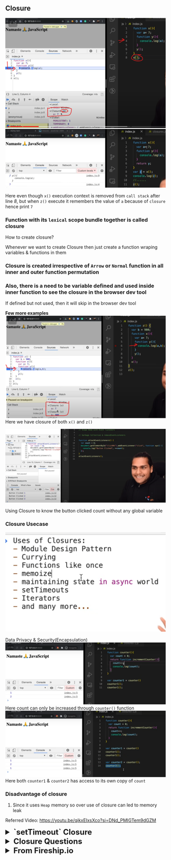 

## Closure



![img_18.png](images/img_18.png)
![img_17.png](images/img_17.png)

Here even though `x()` execution context is removed from
`call stack` after line _8_, but when `z()` execute it remembers the value of 
`a` because of `closure` hence print `7`

### Function with its `lexical` scope bundle together is called closure

How to create closure?

Whenever we want to create Closure then just create a function wraping
variables & functions in them

### Closure is created irrespective of `Arrow` or `Normal` function in all inner and outer function permutation

### Also, there is a need to be variable defined and used inside inner function to see the closure in the browser dev tool

If defined but not used, then it will skip in the browser dev tool

**Few more examples**
![img_19.png](images/img_19.png)
Here we have closure of both `x()` and `z()`

![img_36.png](images/img_36.png)

Using Closure to know the button clicked count without any global variable

### Closure Usecase
![img_20.png](images/img_20.png)

Data Privacy & Security(Encapsulation)
![img_30.png](images/img_30.png)
Here count can only be increased through `counter()` function
![img_31.png](images/img_31.png)
Here both `counter1` & `counter2` has access to its own copy of `count`

### Disadvantage of closure

1. Since it uses `Heap` memory so over use of closure can led to memory leak

Referred Video: https://youtu.be/qikxEIxsXco?si=DNd_PMIGTem9dGZM


<details >
 <summary style="font-size: x-large; font-weight: bold">`setTimeout` Closure</summary>
## 

![img_21.png](images/img_21.png)
Here 5 copy of `setTimeout` are referring to same copy of `i` hence will print 6
all the time
![img_22.png](images/img_22.png)
Here since `let` is block scoped so every copy of `setTimeout` closure will have its own 
value of `i`

How to solve this with `var` only?
![img_23.png](images/img_23.png)
Here using `Closure` we can solve this

Referred Video:https://youtu.be/eBTBG4nda2A?si=d1TUmSR3h1IO4CFM

---
</details>

<details >
 <summary style="font-size: x-large; font-weight: bold">Closure Questions</summary>

1. ![img_28.png](images/img_28.png)
![img_27.png](images/img_27.png)
Here since `a` was not there in local scope so we scope chain towards global scope
and if it is not there then we get `Reference error` of `a` not defined.
![img_29.png](images/img_29.png)

2. **Garbage Collector**
![img_32.png](images/img_32.png)
Here `x` value is garbage collected once `a()` execution is done
![img_33.png](images/img_33.png)
Here `x` is not garbage collected because of closure

3. **Smart Garbage Collection**
![img_35.png](images/img_35.png)
![img_34.png](images/img_34.png)
Here `z` is garbage collected once we reach line _4_, hence we get `Reference error`

### Garbage collection

Garbage collection in JavaScript is an automatic memory management mechanism that reclaims memory occupied by objects and variables that are no longer in use by the program. The two most common algorithms are mark-and-sweep and generational garbage collection.

**Mark-and-sweep**

The most common garbage collection algorithm used in JavaScript is the Mark-and-sweep algorithm. It operates in two phases:

- **Marking phase**: The garbage collector traverses the object graph, starting from the root objects (global variables, currently executing functions, etc.), and marks all reachable objects as "in-use".
- **Sweeping phase**: The garbage collector sweeps through memory, removing all unmarked objects, as they are considered unreachable and no longer needed.

This algorithm effectively identifies and removes objects that have become unreachable, freeing up memory for new allocations.

**Generational garbage collection**

Leveraged by modern JavaScript engines, objects are divided into different generations based on their age and usage patterns. Frequently accessed objects are moved to younger generations, while less frequently used objects are promoted to older generations. This optimization reduces the overhead of garbage collection by focusing on the younger generations, where most objects are short-lived.

Different JavaScript engines (differs according to browsers) implement different garbage collection algorithms and there's no standard way of doing garbage collection.
More Details on garbage collection: https://www.greatfrontend.com/questions/quiz/how-does-javascript-garbage-collection-work?format=quiz

---
</details>

<details >
 <summary style="font-size: x-large; font-weight: bold">From Fireship.io</summary>

### When ever, a function tries to access a variable which is not created in that function; then it is called as closure.

1. ![img.png](images/img.png)
2. ![img_1.png](images/img_1.png)
3. ![img_2.png](images/img_2.png)
4. ![img_3.png](images/img_3.png)
5. In closure values are stored inside heap. Stacks are shortly lived while heaps are long-lived.
![img_4.png](images/img_4.png)
6. It requires 
![img_5.png](images/img_5.png)
7. **Usecase**

a. To prevent data leakage
![img_6.png](images/img_6.png)
![img_7.png](images/img_7.png)

b. Many javascript functions are callback-based functions
![img_8.png](images/img_8.png)
![img_9.png](images/img_9.png)


### Famous Tricky Questions
1. ![img_10.png](images/img_10.png)
Ans. ![img_11.png](images/img_11.png)
![img_12.png](images/img_12.png)
In `let` i is not hoisted
![img_14.png](images/img_14.png)
![img_13.png](images/img_13.png)

In case `var` `i` lived in Heap while in `let` it was in Stack
![img_15.png](images/img_15.png)

2. ![img_16.png](images/img_16.png)
Referred Video: https://www.youtube.com/watch?v=3a0I8ICR1Vg


### Referred Video: https://www.youtube.com/watch?v=vKJpN5FAeF4

---
</details>
